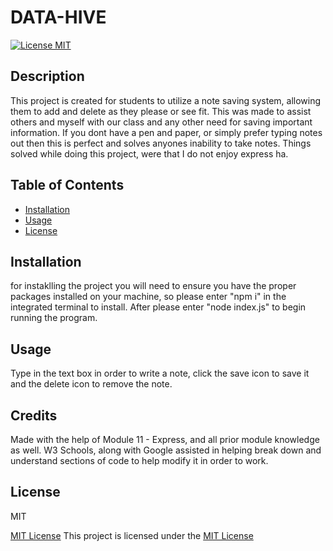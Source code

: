 # DATA-HIVE

  [![License MIT](https://img.shields.io/badge/License-MIT-brightgreen)](https://opensource.org/licenses/MIT)
  

## Description
   This project is created for students to utilize a note saving system, allowing them to add and delete as they please or see fit. This was made to assist others and myself with our class and any other need for saving important information. If you dont have a pen and paper, or simply prefer typing notes out then this is perfect and solves anyones inability to take notes. Things solved while doing this project, were that I do not enjoy express ha.
  
## Table of Contents
  - [Installation](#installation)
  - [Usage](#usage)
  - [License](#license)
   
   
## Installation
<a name="installation"></a>
  for instaklling the project you will need to ensure you have the proper packages installed on your machine, so please enter "npm i" in the integrated terminal to install. After please enter "node index.js" to begin running the program.


## Usage
<a name="usage"></a>
  Type in the text box in order to write a note, click the save icon to save it and the delete icon to remove the note. 


## Credits
  Made with the help of Module 11 - Express, and all prior module knowledge as well. W3 Schools, along with Google assisted in helping break down and understand sections of code to help modify it in order to work. 


## License
<a name="license"></a>
  MIT
  
  [MIT License](https://opensource.org/licenses/MIT)
  This project is licensed under the [MIT License](https://opensource.org/licenses/MIT)
